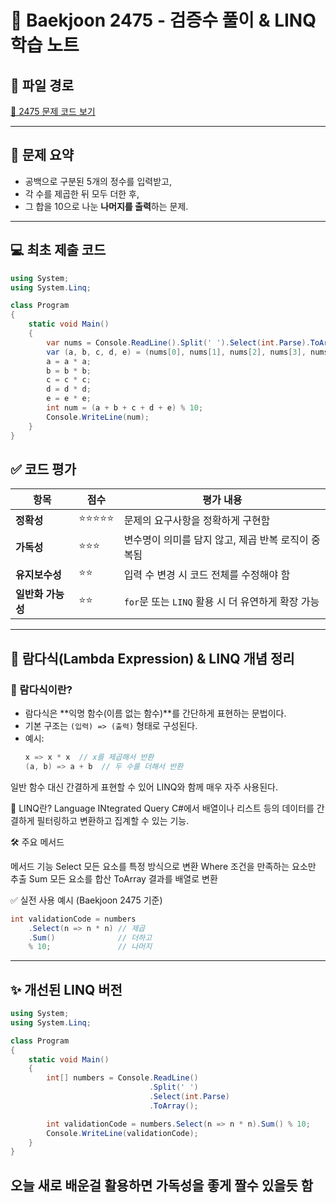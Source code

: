 # 🧮 Baekjoon 2475 - 검증수 풀이 & LINQ 학습 노트

## 📁 파일 경로
[🔗 2475 문제 코드 보기](../백준/Bronze/2475_검증수.cs)

---

## 📖 문제 요약

- 공백으로 구분된 5개의 정수를 입력받고,
- 각 수를 제곱한 뒤 모두 더한 후,
- 그 합을 10으로 나눈 **나머지를 출력**하는 문제.

---

## 💻 최초 제출 코드

```csharp
using System;
using System.Linq;

class Program
{
    static void Main()
    {
        var nums = Console.ReadLine().Split(' ').Select(int.Parse).ToArray();
        var (a, b, c, d, e) = (nums[0], nums[1], nums[2], nums[3], nums[4]);
        a = a * a;
        b = b * b;
        c = c * c;
        d = d * d;
        e = e * e;
        int num = (a + b + c + d + e) % 10;
        Console.WriteLine(num);
    }
}
```

## ✅ 코드 평가

| 항목             | 점수   | 평가 내용 |
|------------------|--------|-----------|
| **정확성**       | ⭐⭐⭐⭐⭐ | 문제의 요구사항을 정확하게 구현함 |
| **가독성**       | ⭐⭐⭐   | 변수명이 의미를 담지 않고, 제곱 반복 로직이 중복됨 |
| **유지보수성**   | ⭐⭐    | 입력 수 변경 시 코드 전체를 수정해야 함 |
| **일반화 가능성** | ⭐⭐    | `for`문 또는 `LINQ` 활용 시 더 유연하게 확장 가능 |

---

## 🧩 람다식(Lambda Expression) & LINQ 개념 정리

### 📌 람다식이란?

- 람다식은 **익명 함수(이름 없는 함수)**를 간단하게 표현하는 문법이다.
- 기본 구조는 `(입력) => (출력)` 형태로 구성된다.
- 예시:
  ```csharp
  x => x * x  // x를 제곱해서 반환
  (a, b) => a + b  // 두 수를 더해서 반환
  ```
일반 함수 대신 간결하게 표현할 수 있어 LINQ와 함께 매우 자주 사용된다.

📌 LINQ란?
Language INtegrated Query
C#에서 배열이나 리스트 등의 데이터를 간결하게 필터링하고 변환하고 집계할 수 있는 기능.

🛠 주요 메서드

메서드	기능
Select	모든 요소를 특정 방식으로 변환
Where	조건을 만족하는 요소만 추출
Sum	모든 요소를 합산
ToArray	결과를 배열로 변환

✅ 실전 사용 예시 (Baekjoon 2475 기준)
```csharp
int validationCode = numbers
    .Select(n => n * n) // 제곱
    .Sum()              // 더하고
    % 10;               // 나머지
```
---

## ✨ 개선된 LINQ 버전

```csharp
using System;
using System.Linq;

class Program
{
    static void Main()
    {
        int[] numbers = Console.ReadLine()
                               .Split(' ')
                               .Select(int.Parse)
                               .ToArray();

        int validationCode = numbers.Select(n => n * n).Sum() % 10;
        Console.WriteLine(validationCode);
    }
}
```

## 오늘 새로 배운걸 활용하면 가독성을 좋게 짤수 있을듯 함
